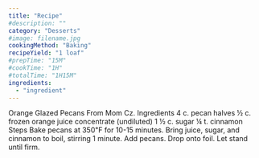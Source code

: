 ```yaml
---
title: "Recipe"
#description: ""
category: "Desserts"
#image: filename.jpg
cookingMethod: "Baking"
recipeYield: "1 loaf"
#prepTime: "15M"
#cookTime: "1H"
#totalTime: "1H15M"
ingredients:
  - "ingredient"
---
```


Orange Glazed Pecans
From Mom Cz.
Ingredients
4 c. pecan halves
½ c. frozen orange juice concentrate (undiluted)
1 ½ c. sugar
¼ t. cinnamon
Steps
Bake pecans at 350℉ for 10-15 minutes.
Bring juice, sugar, and cinnamon to boil, stirring 1 minute.
Add pecans.
Drop onto foil. Let stand until firm.
